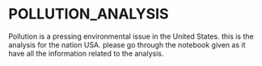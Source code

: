 # POLLUTION_ANALYSIS
Pollution is a pressing environmental issue in the United States. this is the analysis for the nation USA.
please go through the notebook given as it have all the information related to the analysis.
